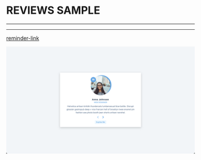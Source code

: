 # REVIEWS SAMPLE

---

---

[reminder-link](https://reviews-sample-5ddzemc7u-canknbr.vercel.app/)

![alt text](img/review.png)

